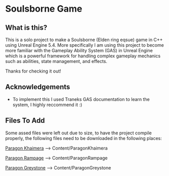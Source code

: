 # Soulsborne Game

## What is this?

This is a solo project to make a Soulsborne (Elden ring eqsue) game in C++ using Unreal Engine 5.4. More specifically I am using this project to become more familiar
with the Gameplay Ability System (GAS) in Unreal Engine which is a powerful framework for handling complex gameplay mechanics such as abilities, state management, and effects.

Thanks for checking it out!

## Acknowledgements

- To implement this I used Traneks GAS documentation to learn the system, I highly reccommend it :)

## Files To Add
Some assed files were left out due to size, to have the project compile properly, the following files need to be downloaded in the following places:

[Paragon Khaimera](https://www.fab.com/listings/e7c665c1-8c13-42f0-9152-0753008853d7) --> Content/ParagonKhaimera

[Paragon Rampage](https://www.fab.com/listings/0807cf74-08fd-4a33-8c8d-f33c9439fb1f) --> Content/ParagonRampage

[Paragon Greystone](https://www.fab.com/listings/122fd7bf-6f12-4304-a930-cccbbacdaebc) --> Content/ParagonGreystone
